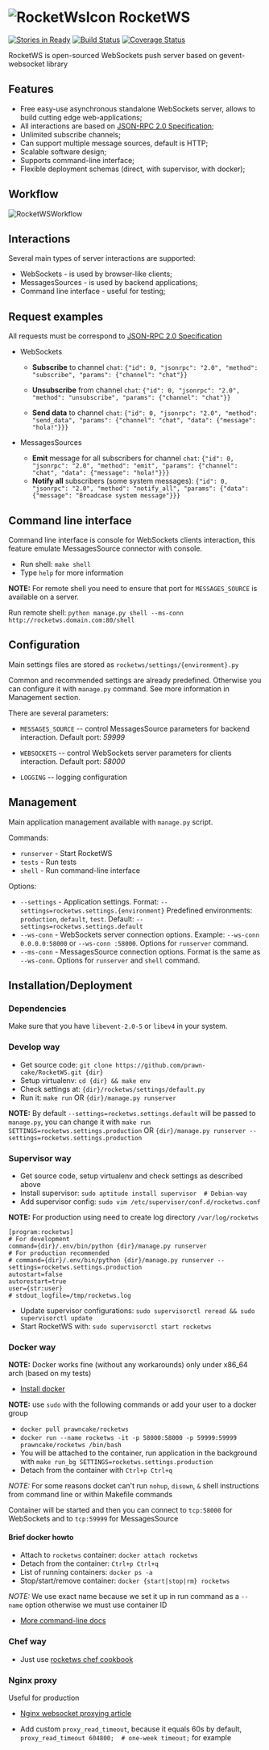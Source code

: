 ![RocketWsIcon](https://www.dropbox.com/s/rkhtagviyjf1bvp/rocket_icon.png?dl=1) RocketWS
====================================================================================================
[![Stories in Ready](https://badge.waffle.io/prawn-cake/RocketWS.png?label=ready&title=Ready)](https://waffle.io/prawn-cake/RocketWS)
[![Build Status](https://travis-ci.org/prawn-cake/RocketWS.svg)](https://travis-ci.org/prawn-cake/RocketWS)
[![Coverage Status](https://img.shields.io/coveralls/prawn-cake/RocketWS.svg)](https://coveralls.io/r/prawn-cake/RocketWS)

RocketWS is open-sourced WebSockets push server based on gevent-websocket library


Features
---------

* Free easy-use asynchronous standalone WebSockets server, allows to build cutting edge web-applications;
* All interactions are based on [JSON-RPC 2.0 Specification](http://www.jsonrpc.org/specification); 
* Unlimited subscribe channels;
* Can support multiple message sources, default is HTTP;
* Scalable software design;
* Supports command-line interface;
* Flexible deployment schemas (direct, with supervisor, with docker);


Workflow
---------
![RocketWSWorkflow](https://www.dropbox.com/s/nz4krowb760tpho/rocketws_workflow.png?dl=1)


Interactions
------------
Several main types of server interactions are supported:

* WebSockets - is used by browser-like clients;
* MessagesSources - is used by backend applications;
* Command line interface - useful for testing;

Request examples
----------------
All requests must be correspond to [JSON-RPC 2.0 Specification](http://www.jsonrpc.org/specification)

* WebSockets
  * **Subscribe** to channel `chat`:
  `{"id": 0, "jsonrpc": "2.0", "method": "subscribe", "params": {"channel": "chat"}}`
  
  * **Unsubscribe** from channel `chat`:
  `{"id": 0, "jsonrpc": "2.0", "method": "unsubscribe", "params": {"channel": "chat"}}`
  
  * **Send data** to channel `chat`:
  `{"id": 0, "jsonrpc": "2.0", "method": "send_data", "params": {"channel": "chat", "data": {"message": "hola!"}}}`
    

* MessagesSources
  * **Emit** message for all subscribers for channel `chat`: `{"id": 0, "jsonrpc": "2.0", "method": "emit", "params": {"channel": "chat", "data": {"message": "hola!"}}}`
  * **Notify all** subscribers (some system messages): `{"id": 0, "jsonrpc": "2.0", "method": "notify_all", "params": {"data": {"message": "Broadcase system message"}}}`


Command line interface
-----------------------

Command line interface is console for WebSockets clients interaction, this feature emulate MessagesSource connector with console.

* Run shell: `make shell`
* Type `help` for more information

**NOTE:** For remote shell you need to ensure that port for `MESSAGES_SOURCE` is available on a server.

Run remote shell: `python manage.py shell --ms-conn http://rocketws.domain.com:80/shell`


Configuration
--------------
Main settings files are stored as `rocketws/settings/{environment}.py`

Common and recommended settings are already predefined.
Otherwise you can configure it with `manage.py` command. See more information in Management section.

There are several parameters:

* `MESSAGES_SOURCE` -- control MessagesSource parameters for backend interaction. Default port: *59999* 

* `WEBSOCKETS` -- control WebSockets server parameters for clients interaction. Default port: *58000*

* `LOGGING` -- logging configuration


Management
----------
Main application management available with `manage.py` script.

Commands:

* `runserver` - Start RocketWS
* `tests`     - Run tests  
* `shell`     - Run command-line interface

Options:

* `--settings` - Application settings. Format: `--settings=rocketws.settings.{environment}` Predefined environments: `production`, `default`, `test`. Default: `--settings=rocketws.settings.default`  
* `--ws-conn`  - WebSockets server connection options. Example: `--ws-conn 0.0.0.0:58000` or `--ws-conn :58000`. Options for `runserver` command. 
* `--ms-conn`  - MessagesSource connection options. Format is the same as `--ws-conn`. Options for `runserver` and `shell` command.



Installation/Deployment
------------------------
### Dependencies
Make sure that you have `libevent-2.0-5` or `libev4` in your system.

### Develop way

* Get source code: `git clone https://github.com/prawn-cake/RocketWS.git {dir}`
* Setup virtualenv: `cd {dir} && make env`
* Check settings at: `{dir}/rocketws/settings/default.py`
* Run it: `make run` OR `{dir}/manage.py runserver`

**NOTE:** By default `--settings=rocketws.settings.default` will be passed to `manage.py`, you can change it with 
`make run SETTINGS=rocketws.settings.production` OR `{dir}/manage.py runserver --settings=rocketws.settings.production`

### Supervisor way

* Get source code, setup virtualenv and check settings as described above
* Install supervisor: `sudo aptitude install supervisor  # Debian-way`
* Add supervisor config: `sudo vim /etc/supervisor/conf.d/rocketws.conf`

**NOTE:** For production using need to create log directory `/var/log/rocketws` 

```
[program:rocketws]
# For development
command={dir}/.env/bin/python {dir}/manage.py runserver
# For production recommended
# command={dir}/.env/bin/python {dir}/manage.py runserver --settings=rocketws.settings.production
autostart=false
autorestart=true
user={str:user}
# stdout_logfile=/tmp/rocketws.log
```

* Update supervisor configurations: `sudo supervisorctl reread && sudo supervisorctl update`
* Start RocketWS with: `sudo supervisorctl start rocketws`


### Docker way
**NOTE:** Docker works fine (without any workarounds) only under x86_64 arch (based on my tests)

* [Install docker](https://docs.docker.com/installation/ubuntulinux/)

**NOTE:** use `sudo` with the following commands or add your user to a docker group

* `docker pull prawncake/rocketws`
* `docker run --name rocketws -it -p 58000:58000 -p 59999:59999 prawncake/rocketws /bin/bash`
* You will be attached to the container, run application in the background with `make run_bg SETTINGS=rocketws.settings.production`
* Detach from the container with `Ctrl+p Ctrl+q`

*NOTE:* For some reasons docket can't run `nohup`, `disown`, `&` shell instructions from command line or within Makefile commands

Container will be started and then you can connect to `tcp:58000` for WebSockets and to `tcp:59999` for MessagesSource

#### Brief docker howto

* Attach to `rocketws` container: `docker attach rocketws`
* Detach from the container: `Ctrl+p Ctrl+q`
* List of running containers: `docker ps -a`
* Stop/start/remove container: `docker {start|stop|rm} rocketws`

*NOTE:* We use exact name because we set it up in run command as a `--name` option otherwise we must use container ID

* [More command-line docs](https://docs.docker.com/reference/commandline/cli/)


### Chef way

* Just use [rocketws chef cookbook](https://github.com/prawn-cake/rocketws-cookbook)


### Nginx proxy
Useful for production

* [Nginx websocket proxying article](http://nginx.org/en/docs/http/websocket.html)

* Add custom `proxy_read_timeout`, because it equals 60s by default, `proxy_read_timeout 604800;  # one-week timeout;` for example